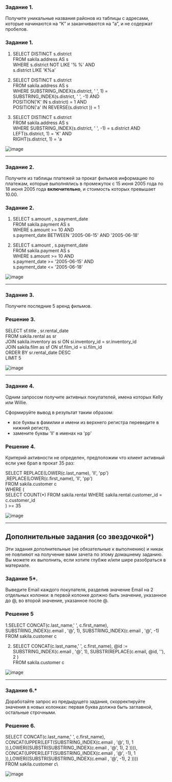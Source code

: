 ### Задание 1.

Получите уникальные названия районов из таблицы с адресами, которые начинаются на “K” и заканчиваются на “a”, и не содержат пробелов.

### Задание 1.

1. SELECT DISTINCT  s.district\
FROM sakila.address AS s\
WHERE s.district NOT LIKE '% %' AND\
		s.district LIKE 'K%a'

2. SELECT DISTINCT  s.district\
FROM sakila.address AS s\
WHERE SUBSTRING_INDEX(s.district, ' ', 1) = SUBSTRING_INDEX(s.district, ' ', -1) AND\
	POSITION('K' IN s.district) = 1 AND\
	POSITION('a' IN REVERSE(s.district )) = 1
		
3. SELECT DISTINCT  s.district\
FROM sakila.address AS s\
WHERE SUBSTRING_INDEX(s.district, ' ', -1) = s.district  AND \
	LEFT(s.district, 1) = 'K' AND \
	RIGHT(s.district, 1) = 'a
	
![image](https://user-images.githubusercontent.com/103321705/180872817-dd7b73a1-caf7-4349-afe8-c05712cbb34e.png)

---

### Задание 2.

Получите из таблицы платежей за прокат фильмов информацию по платежам, которые выполнялись в промежуток с 15 июня 2005 года по 18 июня 2005 года **включительно**, 
и стоимость которых превышает 10.00.

### Задание 2.

1. SELECT s.amount , s.payment_date \
FROM sakila.payment AS s\
WHERE s.amount  >= 10 AND\
		s.payment_date BETWEEN '2005-06-15' AND '2005-06-18'
		
2. SELECT s.amount , s.payment_date \
FROM sakila.payment AS s\
WHERE s.amount  >= 10 AND\
		s.payment_date >= '2005-06-15' AND\
		s.payment_date <= '2005-06-18'

![image](https://user-images.githubusercontent.com/103321705/180872536-8f1b1926-58d4-4928-b617-53fb03f37e01.png)


---

### Задание 3.

Получите последние 5 аренд фильмов.

### Решение 3.

SELECT  sf.title , sr.rental_date \
FROM sakila.rental as sr\
JOIN sakila.inventory as si ON si.inventory_id  = sr.inventory_id\
JOIN sakila.film as sf ON sf.film_id  = si.film_id \
ORDER BY sr.rental_date DESC \
LIMIT 5

![image](https://user-images.githubusercontent.com/103321705/180875531-d418f7fc-7376-44be-9832-8b70f5d73942.png)

---

### Задание 4.

Одним запросом получите активных покупателей, имена которых Kelly или Willie. 

Сформируйте вывод в результат таким образом:
- все буквы в фамилии и имени из верхнего регистра переведите в нижний регистр,
- замените буквы 'll' в именах на 'pp'


### Решение 4.

Критерий активности не определен, предположим что клиент активный если уже брал в прокат 35 раз:

SELECT REPLACE(LOWER(c.last_name), 'll', 'pp') ,REPLACE(LOWER(c.first_name), 'll', 'pp')\
FROM sakila.customer c\
WHERE (\
	SELECT  COUNT(*) FROM sakila.rental WHERE  sakila.rental.customer_id = c.customer_id\
	) >= 35
	

![image](https://user-images.githubusercontent.com/103321705/180878727-fa1b76c2-99e7-4afd-aed5-49b83cebac6b.png)


---

## Дополнительные задания (со звездочкой*)
Эти задания дополнительные (не обязательные к выполнению) и никак не повлияют на получение вами зачета по этому домашнему заданию. Вы можете их выполнить, если хотите глубже и/или шире разобраться в материале.

### Задание 5*.

Выведите Email каждого покупателя, разделив значение Email на 2 отдельных колонки: в первой колонке должно быть значение, указанное до @, во второй значение, указанное после @.

### Решение 5

1.SELECT CONCAT(c.last_name,' ', c.first_name),  SUBSTRING_INDEX(c.email , '@', 1), SUBSTRING_INDEX(c.email , '@', -1)\
FROM sakila.customer c

2. SELECT CONCAT(c.last_name,' ', c.first_name), @id := SUBSTRING_INDEX(c.email , '@', 1), SUBSTR(REPLACE(c.email, @id, ''), 2 )\
FROM sakila.customer c

![image](https://user-images.githubusercontent.com/103321705/180881258-f8c9bcf2-742e-45a0-9229-610fa773f937.png)

---

### Задание 6.*

Доработайте запрос из предыдущего задания, скорректируйте значения в новых колонках: первая буква должна быть заглавной, остальные строчными.

### Решение 6.

SELECT CONCAT(c.last_name,' ', c.first_name), \
		CONCAT(UPPER(LEFT(SUBSTRING_INDEX(c.email , '@', 1), 1 )),LOWER((SUBSTR(SUBSTRING_INDEX(c.email , '@', 1), 2 )))),\
		CONCAT(UPPER(LEFT(SUBSTRING_INDEX(c.email , '@', -1), 1 )),LOWER((SUBSTR(SUBSTRING_INDEX(c.email , '@', -1), 2 ))))\
FROM sakila.customer c\

![image](https://user-images.githubusercontent.com/103321705/180883475-a22e49d1-cdb6-4a4c-aa07-8f34cc6f8e84.png)

